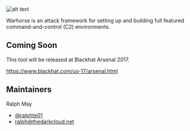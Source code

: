 ![alt text](https://github.com/war-horse/warhorse/raw/master/logo.png "Warhorse")

Warhorse is an attack framework for setting up and building full featured command-and-control (C2) environments.

## Coming Soon
This tool will be released at Blackhat Arsenal 2017.

https://www.blackhat.com/us-17/arsenal.html

## Maintainers
Ralph May
- [@ralphte01](https://twitter.com/ralphte1)
- ralph@thedarkcloud.net

